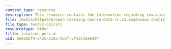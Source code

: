 ```yaml
---
content_type: resource
description: This resource contains the information regarding invasion_perc.m.
file: /media/https%3A/open-learning-course-data-rc.s3.amazonaws.com/12-086-modeling-environmental-complexity-fall-2014/ede26bf434351193d6cf5f43542ee4b4_invasion_perc.m
file_type: text/x-objcsrc
resourcetype: Other
title: invasion_perc.m
uid: ede26bf4-3435-1193-d6cf-5f43542ee4b4
---
```

